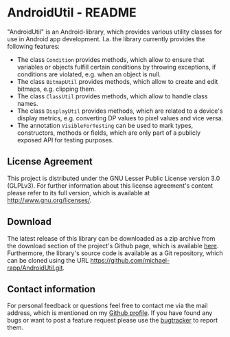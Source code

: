 # AndroidUtil - README

"AndroidUtil" is an Android-library, which provides various utility classes for use in Android app development. I.a. the library currently provides the following features:

- The class `Condition` provides methods, which allow to ensure that variables or objects fulfill certain conditions by throwing exceptions, if conditions are violated, e.g. when an object is null.
- The class `BitmapUtil` provides methods, which allow to create and edit bitmaps, e.g. clipping them.
- The class `ClassUtil` provides methods, which allow to handle class names.
- The class `DisplayUtil` provides methods, which are related to a device's display metrics, e.g. converting DP values to pixel values and vice versa.
- The annotation `VisibleForTesting` can be used to mark types, constructors, methods or fields, which are only part of a publicly exposed API for testing purposes.

## License Agreement

This project is distributed under the GNU Lesser Public License version 3.0 (GLPLv3). For further information about this license agreement's content please refer to its full version, which is available at http://www.gnu.org/licenses/.

## Download

The latest release of this library can be downloaded as a zip archive from the download section of the project's Github page, which is available [here](https://github.com/michael-rapp/AndroidUtil/releases). Furthermore, the library's source code is available as a Git repository, which can be cloned using the URL https://github.com/michael-rapp/AndroidUtil.git.

## Contact information

For personal feedback or questions feel free to contact me via the mail address, which is mentioned on my [Github profile](https://github.com/michael-rapp). If you have found any bugs or want to post a feature request please use the [bugtracker](https://github.com/michael-rapp/AndroidUtil/issues) to report them.